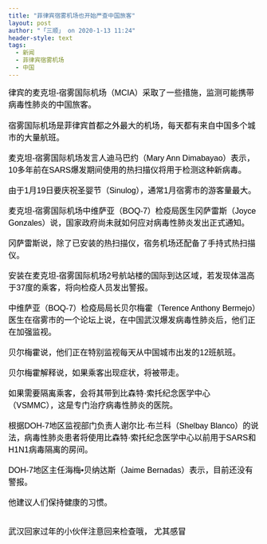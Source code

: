```yaml
---
title: "菲律宾宿雾机场也开始严查中国旅客"
layout: post
author: "「三顺」 on 2020-1-13 11:24"
header-style: text
tags:
  - 新闻
  - 菲律宾宿雾机场
  - 中国
---
```


<head></head>
<body>
 <div align="left"> 
  <font color="#000"><font face="微软雅黑, Tahoma, Helvetica, Arial, 宋体, sans-serif"><font style="font-size:16px">律宾的麦克坦-宿雾国际机场（MCIA）采取了一些措施，监测可能携带病毒性肺炎的中国旅客。</font></font></font> 
 </div> 
 <div align="left"> 
  <font color="#000"><font face="微软雅黑, Tahoma, Helvetica, Arial, 宋体, sans-serif"><font style="font-size:16px"><br> 宿雾国际机场是菲律宾首都之外最大的机场，每天都有来自中国多个城市的大量航班。</font></font></font> 
 </div>
 <br> 
 <div align="left"> 
  <font color="#000"><font face="微软雅黑, Tahoma, Helvetica, Arial, 宋体, sans-serif"><font style="font-size:16px">麦克坦-宿雾国际机场发言人迪马巴约（Mary Ann Dimabayao）表示，10多年前在SARS爆发期间使用的热扫描仪将用于检测这种新病毒。</font></font></font> 
 </div>
 <br> 
 <div align="left"> 
  <font color="#000"><font face="微软雅黑, Tahoma, Helvetica, Arial, 宋体, sans-serif"><font style="font-size:16px">由于1月19日要庆祝圣婴节（Sinulog），通常1月宿雾市的游客量最大。</font></font></font> 
 </div>
 <br> 
 <div align="left"> 
  <font color="#000"><font face="微软雅黑, Tahoma, Helvetica, Arial, 宋体, sans-serif"><font style="font-size:16px">麦克坦-宿雾国际机场中维萨亚（BOQ-7）检疫局医生冈萨雷斯（Joyce Gonzales）说，国家政府尚未就如何应对病毒性肺炎发出正式通知。</font></font></font> 
 </div>
 <br> 
 <div align="left"> 
  <font color="#000"><font face="微软雅黑, Tahoma, Helvetica, Arial, 宋体, sans-serif"><font style="font-size:16px">冈萨雷斯说，除了已安装的热扫描仪，宿务机场还配备了手持式热扫描仪。</font></font></font> 
 </div>
 <br> 
 <div align="left"> 
  <font color="#000"><font face="微软雅黑, Tahoma, Helvetica, Arial, 宋体, sans-serif"><font style="font-size:16px">安装在麦克坦-宿雾国际机场2号航站楼的国际到达区域，若发现体温高于37度的乘客，将向检疫人员发出警报。</font></font></font> 
 </div>
 <br> 
 <div align="left"> 
  <font color="#000"><font face="微软雅黑, Tahoma, Helvetica, Arial, 宋体, sans-serif"><font style="font-size:16px">中维萨亚（BOQ-7）检疫局局长贝尔梅霍（Terence Anthony Bermejo）医生在宿雾市的一个论坛上说，在中国武汉爆发病毒性肺炎后，他们正在加强监视。</font></font></font> 
 </div>
 <br> 
 <div align="left"> 
  <font color="#000"><font face="微软雅黑, Tahoma, Helvetica, Arial, 宋体, sans-serif"><font style="font-size:16px">贝尔梅霍说，他们正在特别监视每天从中国城市出发的12班航班。</font></font></font> 
 </div>
 <br> 
 <div align="left"> 
  <font color="#000"><font face="微软雅黑, Tahoma, Helvetica, Arial, 宋体, sans-serif"><font style="font-size:16px">贝尔梅霍解释说，如果乘客出现症状，将被带走。</font></font></font> 
 </div>
 <br> 
 <div align="left"> 
  <font color="#000"><font face="微软雅黑, Tahoma, Helvetica, Arial, 宋体, sans-serif"><font style="font-size:16px">如果需要隔离乘客，会将其带到比森特·索托纪念医学中心（VSMMC），这是专门治疗病毒性肺炎的医院。</font></font></font> 
 </div>
 <br> 
 <div align="left"> 
  <font color="#000"><font face="微软雅黑, Tahoma, Helvetica, Arial, 宋体, sans-serif"><font style="font-size:16px">根据DOH-7地区监视部门负责人谢尔比·布兰科（Shelbay Blanco）的说法，病毒性肺炎患者将使用比森特·索托纪念医学中心以前用于SARS和H1N1病毒隔离的房间。</font></font></font> 
 </div>
 <br> 
 <div align="left"> 
  <font color="#000"><font face="微软雅黑, Tahoma, Helvetica, Arial, 宋体, sans-serif"><font style="font-size:16px">DOH-7地区主任海梅•贝纳达斯（Jaime Bernadas）表示，目前还没有警报。</font></font></font> 
 </div>
 <br> 
 <div align="left"> 
  <font color="#000"><font face="微软雅黑, Tahoma, Helvetica, Arial, 宋体, sans-serif"><font style="font-size:16px">他建议人们保持健康的习惯。</font></font></font> 
 </div>
 <br> 
 <br> 
 <div align="left"> 
  <font color="#000"><font face="微软雅黑, Tahoma, Helvetica, Arial, 宋体, sans-serif"><font style="font-size:16px">武汉回家过年的小伙伴注意回来检查哦， 尤其感冒</font></font></font> 
 </div>
 <br>
</body>


